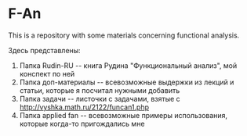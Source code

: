 # F-An
This is a repository with some materials concerning functional analysis. 


Здесь представлены:
1. Папка Rudin-RU -- книга Рудина "Функциональный анализ", мой конспект по ней
2. Папка доп-материалы -- всевозможные выдержки из лекций и статьи, которые я посчитал нужными добавить
3. Папка задачи -- листочки с задачами, взятые с http://vyshka.math.ru/2122/funcan1.php
4. Папка applied fan -- всевозможные примеры использования, которые когда-то пригождались мне
